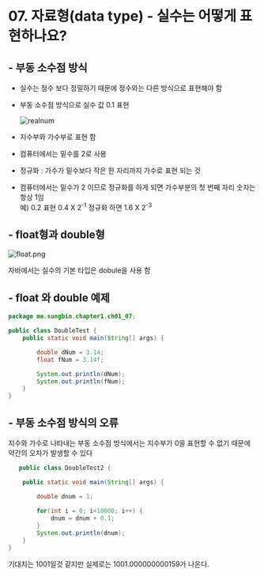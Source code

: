 # 07. 자료형(data type) - 실수는 어떻게 표현하나요?

## - 부동 소수점 방식
-  실수는 정수 보다 정밀하기 때문에 정수와는 다른 방식으로 표현해야 함

-  부동 소수점 방식으로 실수 값 0.1 표현

   ![realnum](https://gitlab.com/easyspubjava/javacoursework/-/raw/master/Chapter1/01-07/img/realnum.png)

-  지수부와 가수부로 표현 함

- 컴퓨터에서는 밑수를 2로 사용

- 정규화 : 가수가 밑수보다 작은 한 자리까지 가수로 표현 되는 것

- 컴퓨터에서는 밑수가 2 이므로 정규화를 하게 되면 가수부분의 첫 번째 자리 숫자는 항상 1임 <br>
  예) 0.2 표현 0.4 X 2<sup>-1</sup>  정규화 하면 1.6 X 2<sup>-3</sup>

## - float형과 double형
![float.png](https://gitlab.com/easyspubjava/javacoursework/-/raw/master/Chapter1/01-07/img/float.png)

자바에서는 실수의 기본 타입은 dobule을 사용 함


## - float 와 double 예제
``` java
package me.sungbin.chapter1.ch01_07;

public class DoubleTest {
    public static void main(String[] args) {

        double dNum = 3.14;
        float fNum = 3.14f;

        System.out.println(dNum);
        System.out.println(fNum);
    }
}

```


## - 부동 소수점 방식의 오류
지수와 가수로 나타내는 부동 소수점 방식에서는 지수부가 0을 표현할 수 없기 때문에 약간의 오차가 발생할 수 있다

``` java
   public class DoubleTest2 {

	public static void main(String[] args) {

		double dnum = 1;
		
		for(int i = 0; i<10000; i++) {
			dnum = dnum + 0.1;
		}
		System.out.println(dnum);
	}
}
```

기대치는 1001일것 같지만 실제로는 1001.000000000159가 나온다.
